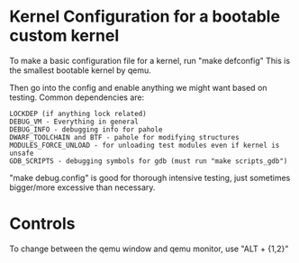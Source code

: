 # Kernel Configuration for a bootable custom kernel

To make a basic configuration file for a kernel, run "make defconfig"
This is the smallest bootable kernel by qemu.

Then go into the config and enable anything we might want based on testing.
Common dependencies are:
```
LOCKDEP (if anything lock related)
DEBUG_VM - Everything in general
DEBUG_INFO - debugging info for pahole
DWARF_TOOLCHAIN and BTF - pahole for modifying structures
MODULES_FORCE_UNLOAD - for unloading test modules even if kernel is unsafe
GDB_SCRIPTS - debugging symbols for gdb (must run "make scripts_gdb")
```
"make debug.config" is good for thorough intensive testing, just sometimes
bigger/more excessive than necessary.

# Controls

To change between the qemu window and qemu monitor, use "ALT + {1,2}"
